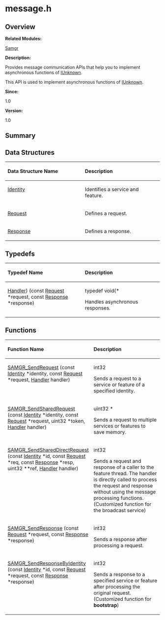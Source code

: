 # message.h<a name="ZH-CN_TOPIC_0000001054879506"></a>

## **Overview**<a name="section227787345093526"></a>

**Related Modules:**

[Samgr](Samgr.md)

**Description:**

Provides message communication APIs that help you to implement asynchronous functions of  [IUnknown](IUnknown.md). 

This API is used to implement asynchronous functions of  [IUnknown](IUnknown.md). 

**Since:**

1.0

**Version:**

1.0

## **Summary**<a name="section1945027327093526"></a>

## Data Structures<a name="nested-classes"></a>

<a name="table1984817618093526"></a>
<table><thead align="left"><tr id="row845826189093526"><th class="cellrowborder" valign="top" width="50%" id="mcps1.1.3.1.1"><p id="p1840314261093526"><a name="p1840314261093526"></a><a name="p1840314261093526"></a>Data Structure Name</p>
</th>
<th class="cellrowborder" valign="top" width="50%" id="mcps1.1.3.1.2"><p id="p1483616085093526"><a name="p1483616085093526"></a><a name="p1483616085093526"></a>Description</p>
</th>
</tr>
</thead>
<tbody><tr id="row579042232093526"><td class="cellrowborder" valign="top" width="50%" headers="mcps1.1.3.1.1 "><p id="p2063318584093526"><a name="p2063318584093526"></a><a name="p2063318584093526"></a><a href="Identity.md">Identity</a></p>
</td>
<td class="cellrowborder" valign="top" width="50%" headers="mcps1.1.3.1.2 "><p id="p369297118093526"><a name="p369297118093526"></a><a name="p369297118093526"></a>Identifies a service and feature. </p>
</td>
</tr>
<tr id="row272507447093526"><td class="cellrowborder" valign="top" width="50%" headers="mcps1.1.3.1.1 "><p id="p1556938471093526"><a name="p1556938471093526"></a><a name="p1556938471093526"></a><a href="Request.md">Request</a></p>
</td>
<td class="cellrowborder" valign="top" width="50%" headers="mcps1.1.3.1.2 "><p id="p1222338606093526"><a name="p1222338606093526"></a><a name="p1222338606093526"></a>Defines a request. </p>
</td>
</tr>
<tr id="row1549077053093526"><td class="cellrowborder" valign="top" width="50%" headers="mcps1.1.3.1.1 "><p id="p1626580529093526"><a name="p1626580529093526"></a><a name="p1626580529093526"></a><a href="Response.md">Response</a></p>
</td>
<td class="cellrowborder" valign="top" width="50%" headers="mcps1.1.3.1.2 "><p id="p251647726093526"><a name="p251647726093526"></a><a name="p251647726093526"></a>Defines a response. </p>
</td>
</tr>
</tbody>
</table>

## Typedefs<a name="typedef-members"></a>

<a name="table1959315431093526"></a>
<table><thead align="left"><tr id="row855498101093526"><th class="cellrowborder" valign="top" width="50%" id="mcps1.1.3.1.1"><p id="p1531887401093526"><a name="p1531887401093526"></a><a name="p1531887401093526"></a>Typedef Name</p>
</th>
<th class="cellrowborder" valign="top" width="50%" id="mcps1.1.3.1.2"><p id="p1396761948093526"><a name="p1396761948093526"></a><a name="p1396761948093526"></a>Description</p>
</th>
</tr>
</thead>
<tbody><tr id="row1919315426093526"><td class="cellrowborder" valign="top" width="50%" headers="mcps1.1.3.1.1 "><p id="p382619945093526"><a name="p382619945093526"></a><a name="p382619945093526"></a><a href="Samgr.md#ga5e13d943cc6a87a5c99fe604f3bc01e4">Handler</a>) (const <a href="Request.md">Request</a> *request, const <a href="Response.md">Response</a> *response)</p>
</td>
<td class="cellrowborder" valign="top" width="50%" headers="mcps1.1.3.1.2 "><p id="p1201637423093526"><a name="p1201637423093526"></a><a name="p1201637423093526"></a>typedef void(*&nbsp;</p>
<p id="p140611525093526"><a name="p140611525093526"></a><a name="p140611525093526"></a>Handles asynchronous responses. </p>
</td>
</tr>
</tbody>
</table>

## Functions<a name="func-members"></a>

<a name="table1297312720093526"></a>
<table><thead align="left"><tr id="row1356259142093526"><th class="cellrowborder" valign="top" width="50%" id="mcps1.1.3.1.1"><p id="p1519625187093526"><a name="p1519625187093526"></a><a name="p1519625187093526"></a>Function Name</p>
</th>
<th class="cellrowborder" valign="top" width="50%" id="mcps1.1.3.1.2"><p id="p550021568093526"><a name="p550021568093526"></a><a name="p550021568093526"></a>Description</p>
</th>
</tr>
</thead>
<tbody><tr id="row1475436851093526"><td class="cellrowborder" valign="top" width="50%" headers="mcps1.1.3.1.1 "><p id="p1228834805093526"><a name="p1228834805093526"></a><a name="p1228834805093526"></a><a href="Samgr.md#ga03b440d8dff9fcc8694ca8a3baa83462">SAMGR_SendRequest</a> (const <a href="Identity.md">Identity</a> *identity, const <a href="Request.md">Request</a> *request, <a href="Samgr.md#ga5e13d943cc6a87a5c99fe604f3bc01e4">Handler</a> handler)</p>
</td>
<td class="cellrowborder" valign="top" width="50%" headers="mcps1.1.3.1.2 "><p id="p1641387521093526"><a name="p1641387521093526"></a><a name="p1641387521093526"></a>int32&nbsp;</p>
<p id="p1645440575093526"><a name="p1645440575093526"></a><a name="p1645440575093526"></a>Sends a request to a service or feature of a specified identity. </p>
</td>
</tr>
<tr id="row1155718773093526"><td class="cellrowborder" valign="top" width="50%" headers="mcps1.1.3.1.1 "><p id="p1625079962093526"><a name="p1625079962093526"></a><a name="p1625079962093526"></a><a href="Samgr.md#gae7c4d087b251949d10d81e88a47e8dbd">SAMGR_SendSharedRequest</a> (const <a href="Identity.md">Identity</a> *identity, const <a href="Request.md">Request</a> *request, uint32 *token, <a href="Samgr.md#ga5e13d943cc6a87a5c99fe604f3bc01e4">Handler</a> handler)</p>
</td>
<td class="cellrowborder" valign="top" width="50%" headers="mcps1.1.3.1.2 "><p id="p1059266169093526"><a name="p1059266169093526"></a><a name="p1059266169093526"></a>uint32 *&nbsp;</p>
<p id="p1380049087093526"><a name="p1380049087093526"></a><a name="p1380049087093526"></a>Sends a request to multiple services or features to save memory. </p>
</td>
</tr>
<tr id="row1764535691093526"><td class="cellrowborder" valign="top" width="50%" headers="mcps1.1.3.1.1 "><p id="p907851227093526"><a name="p907851227093526"></a><a name="p907851227093526"></a><a href="Samgr.md#ga0c8c20d2265f4eb8ec8b516300a94a63">SAMGR_SendSharedDirectRequest</a> (const <a href="Identity.md">Identity</a> *id, const <a href="Request.md">Request</a> *req, const <a href="Response.md">Response</a> *resp, uint32 **ref, <a href="Samgr.md#ga5e13d943cc6a87a5c99fe604f3bc01e4">Handler</a> handler)</p>
</td>
<td class="cellrowborder" valign="top" width="50%" headers="mcps1.1.3.1.2 "><p id="p904777534093526"><a name="p904777534093526"></a><a name="p904777534093526"></a>int32&nbsp;</p>
<p id="p1269799530093526"><a name="p1269799530093526"></a><a name="p1269799530093526"></a>Sends a request and response of a caller to the feature thread. The handler is directly called to process the request and response without using the message processing functions. (Customized function for the broadcast service) </p>
</td>
</tr>
<tr id="row28775903093526"><td class="cellrowborder" valign="top" width="50%" headers="mcps1.1.3.1.1 "><p id="p976938072093526"><a name="p976938072093526"></a><a name="p976938072093526"></a><a href="Samgr.md#gadba5f2881a6e1403cb642726d5fec3e2">SAMGR_SendResponse</a> (const <a href="Request.md">Request</a> *request, const <a href="Response.md">Response</a> *response)</p>
</td>
<td class="cellrowborder" valign="top" width="50%" headers="mcps1.1.3.1.2 "><p id="p652813020093526"><a name="p652813020093526"></a><a name="p652813020093526"></a>int32&nbsp;</p>
<p id="p1743162153093526"><a name="p1743162153093526"></a><a name="p1743162153093526"></a>Sends a response after processing a request. </p>
</td>
</tr>
<tr id="row1092612673093526"><td class="cellrowborder" valign="top" width="50%" headers="mcps1.1.3.1.1 "><p id="p662212202093526"><a name="p662212202093526"></a><a name="p662212202093526"></a><a href="Samgr.md#ga44ab9b4c98e2dd6ba3338d1d2664a6fe">SAMGR_SendResponseByIdentity</a> (const <a href="Identity.md">Identity</a> *id, const <a href="Request.md">Request</a> *request, const <a href="Response.md">Response</a> *response)</p>
</td>
<td class="cellrowborder" valign="top" width="50%" headers="mcps1.1.3.1.2 "><p id="p638789290093526"><a name="p638789290093526"></a><a name="p638789290093526"></a>int32&nbsp;</p>
<p id="p93977709093526"><a name="p93977709093526"></a><a name="p93977709093526"></a>Sends a response to a specified service or feature after processing the original request. (Customized function for <strong id="b1506306185093526"><a name="b1506306185093526"></a><a name="b1506306185093526"></a>bootstrap</strong>) </p>
</td>
</tr>
</tbody>
</table>

